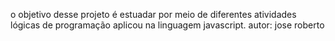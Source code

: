  o objetivo desse projeto é  estuadar  por meio  de diferentes atividades lógicas
 de programação aplicou na linguagem javascript.
autor: jose roberto